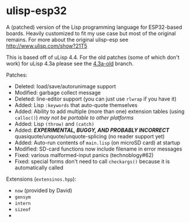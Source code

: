 # ulisp-esp32

A (patched) version of the Lisp programming language for ESP32-based boards.
Heavily customized to fit my use case but most of the original remains.
For more about the original ulisp-esp see <http://www.ulisp.com/show?21T5>

This is based off of uLisp 4.4. For the old patches (some of which don't work) for
uLisp 4.3a please see the [4.3a-old](https://github.com/dragoncoder047/ulisp-esp32/tree/4.3a-old) branch.

Patches:

* Deleted: load/save/autorunimage support
* Modified: garbage collect message
* Deleted: line-editor support (you can just use `rlwrap` if you have it)
* Added: Lisp `:keywords` that auto-quote themselves
* Added: Ability to add multiple (more than one) extension tables (using `calloc()`) *may not be portable to other platforms*
* Added: Lisp `(throw)` and `(catch)`
* Added: ***EXPERIMENTAL, BUGGY, AND PROBABLY INCORRECT*** quasiquote/unquote/unquote-splicing (no reader support yet)
* Added: Auto-run contents of `main.lisp` (on microSD card) at startup
* Modified: SD-card functions now include filename in error messages
* Fixed: various malformed-input panics (technoblogy#62)
* Fixed: special forms don't need to call `checkargs()` because it is automatically called

Extensions (`extensinos.hpp`):

* `now` (provided by David)
* `gensym`
* `intern`
* `sizeof`
* 

